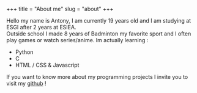 +++
title = "About me"
slug = "about"
+++

Hello my name is Antony, I am currently 19 years old and I am studying at ESGI after 2 years at ESIEA.  
Outside school I made 8 years of Badminton my favorite sport and I often play games or watch series/anime.
Im actually learning :  
- Python  
- C   
- HTML / CSS & Javascript

If you want to know more about my programming projects I invite you to visit my [github](https://github.com/Jayllyz) ! 



